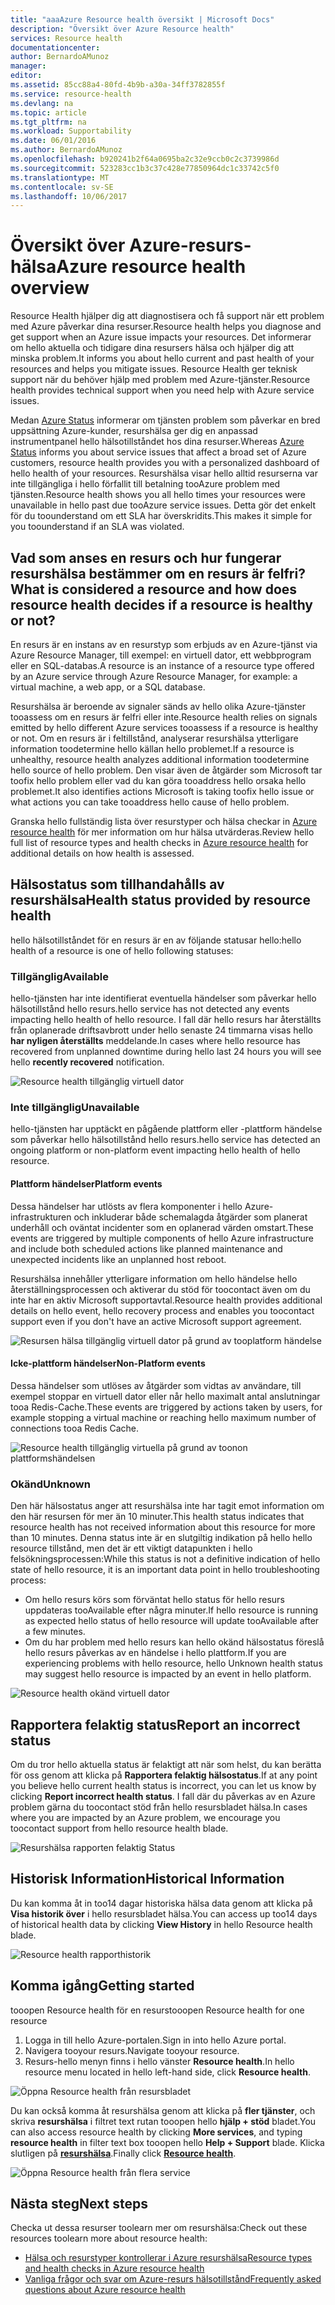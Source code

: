 ```yaml
---
title: "aaaAzure Resource health översikt | Microsoft Docs"
description: "Översikt över Azure Resource health"
services: Resource health
documentationcenter: 
author: BernardoAMunoz
manager: 
editor: 
ms.assetid: 85cc88a4-80fd-4b9b-a30a-34ff3782855f
ms.service: resource-health
ms.devlang: na
ms.topic: article
ms.tgt_pltfrm: na
ms.workload: Supportability
ms.date: 06/01/2016
ms.author: BernardoAMunoz
ms.openlocfilehash: b920241b2f64a0695ba2c32e9ccb0c2c3739986d
ms.sourcegitcommit: 523283cc1b3c37c428e77850964dc1c33742c5f0
ms.translationtype: MT
ms.contentlocale: sv-SE
ms.lasthandoff: 10/06/2017
---
```

# <a name="azure-resource-health-overview"></a><span data-ttu-id="e0354-103">Översikt över Azure-resurs-hälsa</span><span class="sxs-lookup"><span data-stu-id="e0354-103">Azure resource health overview</span></span>
 
<span data-ttu-id="e0354-104">Resource Health hjälper dig att diagnostisera och få support när ett problem med Azure påverkar dina resurser.</span><span class="sxs-lookup"><span data-stu-id="e0354-104">Resource health helps you diagnose and get support when an Azure issue impacts your resources.</span></span> <span data-ttu-id="e0354-105">Det informerar om hello aktuella och tidigare dina resursers hälsa och hjälper dig att minska problem.</span><span class="sxs-lookup"><span data-stu-id="e0354-105">It informs you about hello current and past health of your resources and helps you mitigate issues.</span></span> <span data-ttu-id="e0354-106">Resource Health ger teknisk support när du behöver hjälp med problem med Azure-tjänster.</span><span class="sxs-lookup"><span data-stu-id="e0354-106">Resource health provides technical support when you need help with Azure service issues.</span></span>

<span data-ttu-id="e0354-107">Medan [Azure Status](https://status.azure.com) informerar om tjänsten problem som påverkar en bred uppsättning Azure-kunder, resurshälsa ger dig en anpassad instrumentpanel hello hälsotillståndet hos dina resurser.</span><span class="sxs-lookup"><span data-stu-id="e0354-107">Whereas [Azure Status](https://status.azure.com) informs you about service issues that affect a broad set of Azure customers, resource health provides you with a personalized dashboard of hello health of your resources.</span></span> <span data-ttu-id="e0354-108">Resurshälsa visar hello alltid resurserna var inte tillgängliga i hello förfallit till betalning tooAzure problem med tjänsten.</span><span class="sxs-lookup"><span data-stu-id="e0354-108">Resource health shows you all hello times your resources were unavailable in hello past due tooAzure service issues.</span></span> <span data-ttu-id="e0354-109">Detta gör det enkelt för du toounderstand om ett SLA har överskridits.</span><span class="sxs-lookup"><span data-stu-id="e0354-109">This makes it simple for you toounderstand if an SLA was violated.</span></span> 

## <a name="what-is-considered-a-resource-and-how-does-resource-health-decides-if-a-resource-is-healthy-or-not"></a><span data-ttu-id="e0354-110">Vad som anses en resurs och hur fungerar resurshälsa bestämmer om en resurs är felfri?</span><span class="sxs-lookup"><span data-stu-id="e0354-110">What is considered a resource and how does resource health decides if a resource is healthy or not?</span></span>
<span data-ttu-id="e0354-111">En resurs är en instans av en resurstyp som erbjuds av en Azure-tjänst via Azure Resource Manager, till exempel: en virtuell dator, ett webbprogram eller en SQL-databas.</span><span class="sxs-lookup"><span data-stu-id="e0354-111">A resource is an instance of a resource type offered by an Azure service through Azure Resource Manager, for example: a virtual machine, a web app, or a SQL database.</span></span>

<span data-ttu-id="e0354-112">Resurshälsa är beroende av signaler sänds av hello olika Azure-tjänster tooassess om en resurs är felfri eller inte.</span><span class="sxs-lookup"><span data-stu-id="e0354-112">Resource health relies on signals emitted by hello different Azure services tooassess if a resource is healthy or not.</span></span> <span data-ttu-id="e0354-113">Om en resurs är i feltillstånd, analyserar resurshälsa ytterligare information toodetermine hello källan hello problemet.</span><span class="sxs-lookup"><span data-stu-id="e0354-113">If a resource is unhealthy, resource health analyzes additional information toodetermine hello source of hello problem.</span></span> <span data-ttu-id="e0354-114">Den visar även de åtgärder som Microsoft tar toofix hello problem eller vad du kan göra tooaddress hello orsaka hello problemet.</span><span class="sxs-lookup"><span data-stu-id="e0354-114">It also identifies actions Microsoft is taking toofix hello issue or what actions you can take tooaddress hello cause of hello problem.</span></span> 

<span data-ttu-id="e0354-115">Granska hello fullständig lista över resurstyper och hälsa checkar in [Azure resource health](resource-health-checks-resource-types.md) för mer information om hur hälsa utvärderas.</span><span class="sxs-lookup"><span data-stu-id="e0354-115">Review hello full list of resource types and health checks in [Azure resource health](resource-health-checks-resource-types.md) for additional details on how health is assessed.</span></span>

## <a name="health-status-provided-by-resource-health"></a><span data-ttu-id="e0354-116">Hälsostatus som tillhandahålls av resurshälsa</span><span class="sxs-lookup"><span data-stu-id="e0354-116">Health status provided by resource health</span></span>
<span data-ttu-id="e0354-117">hello hälsotillståndet för en resurs är en av följande statusar hello:</span><span class="sxs-lookup"><span data-stu-id="e0354-117">hello health of a resource is one of hello following statuses:</span></span>

### <a name="available"></a><span data-ttu-id="e0354-118">Tillgänglig</span><span class="sxs-lookup"><span data-stu-id="e0354-118">Available</span></span>
<span data-ttu-id="e0354-119">hello-tjänsten har inte identifierat eventuella händelser som påverkar hello hälsotillstånd hello resurs.</span><span class="sxs-lookup"><span data-stu-id="e0354-119">hello service has not detected any events impacting hello health of hello resource.</span></span> <span data-ttu-id="e0354-120">I fall där hello resurs har återställts från oplanerade driftsavbrott under hello senaste 24 timmarna visas hello **har nyligen återställts** meddelande.</span><span class="sxs-lookup"><span data-stu-id="e0354-120">In cases where hello resource has recovered from unplanned downtime during hello last 24 hours you will see hello **recently recovered** notification.</span></span>

![Resource health tillgänglig virtuell dator](./media/resource-health-overview/Available.png)

### <a name="unavailable"></a><span data-ttu-id="e0354-122">Inte tillgänglig</span><span class="sxs-lookup"><span data-stu-id="e0354-122">Unavailable</span></span>
<span data-ttu-id="e0354-123">hello-tjänsten har upptäckt en pågående plattform eller -plattform händelse som påverkar hello hälsotillstånd hello resurs.</span><span class="sxs-lookup"><span data-stu-id="e0354-123">hello service has detected an ongoing platform or non-platform event impacting hello health of hello resource.</span></span>

#### <a name="platform-events"></a><span data-ttu-id="e0354-124">Plattform händelser</span><span class="sxs-lookup"><span data-stu-id="e0354-124">Platform events</span></span>
<span data-ttu-id="e0354-125">Dessa händelser har utlösts av flera komponenter i hello Azure-infrastrukturen och inkluderar både schemalagda åtgärder som planerat underhåll och oväntat incidenter som en oplanerad värden omstart.</span><span class="sxs-lookup"><span data-stu-id="e0354-125">These events are triggered by multiple components of hello Azure infrastructure and include both scheduled actions like planned maintenance and unexpected incidents like an unplanned host reboot.</span></span>

<span data-ttu-id="e0354-126">Resurshälsa innehåller ytterligare information om hello händelse hello återställningsprocessen och aktiverar du stöd för toocontact även om du inte har en aktiv Microsoft supportavtal.</span><span class="sxs-lookup"><span data-stu-id="e0354-126">Resource health provides additional details on hello event, hello recovery process and enables you toocontact support even if you don't have an active Microsoft support agreement.</span></span>

![Resursen hälsa tillgänglig virtuell dator på grund av tooplatform händelse](./media/resource-health-overview/Unavailable.png)

#### <a name="non-platform-events"></a><span data-ttu-id="e0354-128">Icke-plattform händelser</span><span class="sxs-lookup"><span data-stu-id="e0354-128">Non-Platform events</span></span>
<span data-ttu-id="e0354-129">Dessa händelser som utlöses av åtgärder som vidtas av användare, till exempel stoppar en virtuell dator eller når hello maximalt antal anslutningar tooa Redis-Cache.</span><span class="sxs-lookup"><span data-stu-id="e0354-129">These events are triggered by actions taken by users, for example stopping a virtual machine or reaching hello maximum number of connections tooa Redis Cache.</span></span>

![Resource health tillgänglig virtuella på grund av toonon plattformshändelsen](./media/resource-health-overview/Unavailable_NonPlatform.png)

### <a name="unknown"></a><span data-ttu-id="e0354-131">Okänd</span><span class="sxs-lookup"><span data-stu-id="e0354-131">Unknown</span></span>
<span data-ttu-id="e0354-132">Den här hälsostatus anger att resurshälsa inte har tagit emot information om den här resursen för mer än 10 minuter.</span><span class="sxs-lookup"><span data-stu-id="e0354-132">This health status indicates that resource health has not received information about this resource for more than 10 minutes.</span></span> <span data-ttu-id="e0354-133">Denna status inte är en slutgiltig indikation på hello hello resource tillstånd, men det är ett viktigt datapunkten i hello felsökningsprocessen:</span><span class="sxs-lookup"><span data-stu-id="e0354-133">While this status is not a definitive indication of hello state of hello resource, it is an important data point in hello troubleshooting process:</span></span>
* <span data-ttu-id="e0354-134">Om hello resurs körs som förväntat hello status för hello resurs uppdateras tooAvailable efter några minuter.</span><span class="sxs-lookup"><span data-stu-id="e0354-134">If hello resource is running as expected hello status of hello resource will update tooAvailable after a few minutes.</span></span>
* <span data-ttu-id="e0354-135">Om du har problem med hello resurs kan hello okänd hälsostatus föreslå hello resurs påverkas av en händelse i hello plattform.</span><span class="sxs-lookup"><span data-stu-id="e0354-135">If you are experiencing problems with hello resource, hello Unknown health status may suggest hello resource is impacted by an event in hello platform.</span></span>

![Resource health okänd virtuell dator](./media/resource-health-overview/Unknown.png)

## <a name="report-an-incorrect-status"></a><span data-ttu-id="e0354-137">Rapportera felaktig status</span><span class="sxs-lookup"><span data-stu-id="e0354-137">Report an incorrect status</span></span>
<span data-ttu-id="e0354-138">Om du tror hello aktuella status är felaktigt att när som helst, du kan berätta för oss genom att klicka på **Rapportera felaktig hälsostatus**.</span><span class="sxs-lookup"><span data-stu-id="e0354-138">If at any point you believe hello current health status is incorrect, you can let us know by clicking **Report incorrect health status**.</span></span> <span data-ttu-id="e0354-139">I fall där du påverkas av en Azure problem gärna du toocontact stöd från hello resursbladet hälsa.</span><span class="sxs-lookup"><span data-stu-id="e0354-139">In cases where you are impacted by an Azure problem, we encourage you toocontact support from hello resource health blade.</span></span> 

![Resurshälsa rapporten felaktig Status](./media/resource-health-overview/incorrect-status.png)

## <a name="historical-information"></a><span data-ttu-id="e0354-141">Historisk Information</span><span class="sxs-lookup"><span data-stu-id="e0354-141">Historical Information</span></span>
<span data-ttu-id="e0354-142">Du kan komma åt in too14 dagar historiska hälsa data genom att klicka på **Visa historik över** i hello resursbladet hälsa.</span><span class="sxs-lookup"><span data-stu-id="e0354-142">You can access up too14 days of historical health data by clicking **View History** in hello Resource health blade.</span></span> 

![Resource health rapporthistorik](./media/resource-health-overview/history-blade.png)

## <a name="getting-started"></a><span data-ttu-id="e0354-144">Komma igång</span><span class="sxs-lookup"><span data-stu-id="e0354-144">Getting started</span></span>
<span data-ttu-id="e0354-145">tooopen Resource health för en resurs</span><span class="sxs-lookup"><span data-stu-id="e0354-145">tooopen Resource health for one resource</span></span>
1.  <span data-ttu-id="e0354-146">Logga in till hello Azure-portalen.</span><span class="sxs-lookup"><span data-stu-id="e0354-146">Sign in into hello Azure portal.</span></span>
2.  <span data-ttu-id="e0354-147">Navigera tooyour resurs.</span><span class="sxs-lookup"><span data-stu-id="e0354-147">Navigate tooyour resource.</span></span>
3.  <span data-ttu-id="e0354-148">Resurs-hello menyn finns i hello vänster **Resource health**.</span><span class="sxs-lookup"><span data-stu-id="e0354-148">In hello resource menu located in hello left-hand side, click **Resource health**.</span></span>

![Öppna Resource health från resursbladet](./media/resource-health-overview/from-resource-blade.png)

<span data-ttu-id="e0354-150">Du kan också komma åt resurshälsa genom att klicka på **fler tjänster**, och skriva **resurshälsa** i filtret text rutan tooopen hello **hjälp + stöd** bladet.</span><span class="sxs-lookup"><span data-stu-id="e0354-150">You can also access resource health by clicking **More services**, and typing **resource health** in filter text box tooopen hello **Help + Support** blade.</span></span> <span data-ttu-id="e0354-151">Klicka slutligen på [ **resurshälsa**](https://ms.portal.azure.com/#blade/Microsoft_Azure_Monitoring/AzureMonitoringBrowseBlade/resourceHealth).</span><span class="sxs-lookup"><span data-stu-id="e0354-151">Finally click [**Resource health**](https://ms.portal.azure.com/#blade/Microsoft_Azure_Monitoring/AzureMonitoringBrowseBlade/resourceHealth).</span></span>

![Öppna Resource health från flera service](./media/resource-health-overview/FromOtherServices.png)

## <a name="next-steps"></a><span data-ttu-id="e0354-153">Nästa steg</span><span class="sxs-lookup"><span data-stu-id="e0354-153">Next steps</span></span>

<span data-ttu-id="e0354-154">Checka ut dessa resurser toolearn mer om resurshälsa:</span><span class="sxs-lookup"><span data-stu-id="e0354-154">Check out these resources toolearn more about resource health:</span></span>
-  [<span data-ttu-id="e0354-155">Hälsa och resurstyper kontrollerar i Azure resurshälsa</span><span class="sxs-lookup"><span data-stu-id="e0354-155">Resource types and health checks in Azure resource health</span></span>](resource-health-checks-resource-types.md)
-  [<span data-ttu-id="e0354-156">Vanliga frågor och svar om Azure-resurs hälsotillstånd</span><span class="sxs-lookup"><span data-stu-id="e0354-156">Frequently asked questions about Azure resource health</span></span>](resource-health-faq.md)




